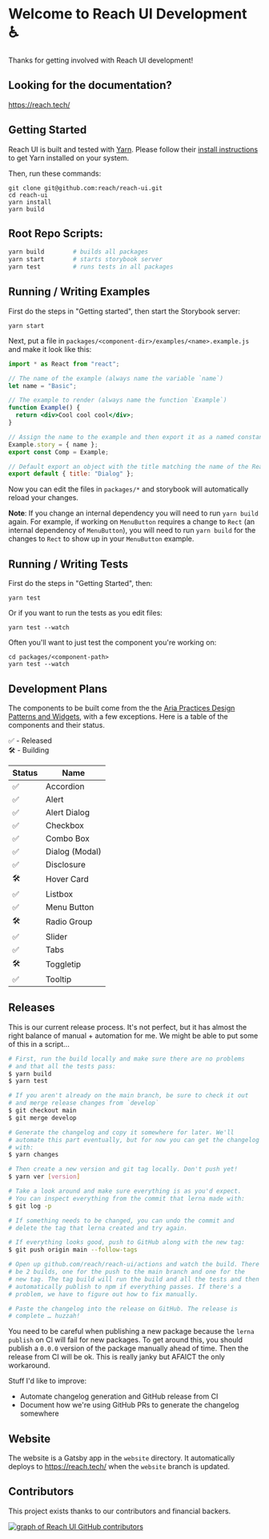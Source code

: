 # Welcome to Reach UI Development ♿️

Thanks for getting involved with Reach UI development!

## Looking for the documentation?

https://reach.tech/

## Getting Started

Reach UI is built and tested with [Yarn](https://yarnpkg.com). Please follow their [install instructions](https://yarnpkg.com/getting-started/install) to get Yarn installed on your system.

Then, run these commands:

```
git clone git@github.com:reach/reach-ui.git
cd reach-ui
yarn install
yarn build
```

## Root Repo Scripts:

```sh
yarn build        # builds all packages
yarn start        # starts storybook server
yarn test         # runs tests in all packages
```

## Running / Writing Examples

First do the steps in "Getting started", then start the Storybook server:

```
yarn start
```

Next, put a file in `packages/<component-dir>/examples/<name>.example.js` and make it look like this:

```jsx
import * as React from "react";

// The name of the example (always name the variable `name`)
let name = "Basic";

// The example to render (always name the function `Example`)
function Example() {
  return <div>Cool cool cool</div>;
}

// Assign the name to the example and then export it as a named constant
Example.story = { name };
export const Comp = Example;

// Default export an object with the title matching the name of the Reach package
export default { title: "Dialog" };
```

Now you can edit the files in `packages/*` and storybook will automatically reload your changes.

**Note**: If you change an internal dependency you will need to run `yarn build` again. For example, if working on `MenuButton` requires a change to `Rect` (an internal dependency of `MenuButton`), you will need to run `yarn build` for the changes to `Rect` to show up in your `MenuButton` example.

## Running / Writing Tests

First do the steps in "Getting Started", then:

```
yarn test
```

Or if you want to run the tests as you edit files:

```
yarn test --watch
```

Often you'll want to just test the component you're working on:

```
cd packages/<component-path>
yarn test --watch
```

## Development Plans

The components to be built come from the the [Aria Practices Design Patterns and Widgets](https://www.w3.org/TR/wai-aria-practices-1.2), with a few exceptions. Here is a table of the components and their status.

✅ - Released<br/>
🛠 - Building<br/>

| Status | Name           |
| ------ | -------------- |
| ✅     | Accordion      |
| ✅     | Alert          |
| ✅     | Alert Dialog   |
| ✅     | Checkbox       |
| ✅     | Combo Box      |
| ✅     | Dialog (Modal) |
| ✅     | Disclosure     |
| 🛠      | Hover Card     |
| ✅     | Listbox        |
| ✅     | Menu Button    |
| 🛠      | Radio Group    |
| ✅     | Slider         |
| ✅     | Tabs           |
| 🛠      | Toggletip      |
| ✅     | Tooltip        |

## Releases

This is our current release process. It's not perfect, but it has almost the right balance of manual + automation for me. We might be able to put some of this in a script...

```sh
# First, run the build locally and make sure there are no problems
# and that all the tests pass:
$ yarn build
$ yarn test

# If you aren't already on the main branch, be sure to check it out
# and merge release changes from `develop`
$ git checkout main
$ git merge develop

# Generate the changelog and copy it somewhere for later. We'll
# automate this part eventually, but for now you can get the changelog
# with:
$ yarn changes

# Then create a new version and git tag locally. Don't push yet!
$ yarn ver [version]

# Take a look around and make sure everything is as you'd expect.
# You can inspect everything from the commit that lerna made with:
$ git log -p

# If something needs to be changed, you can undo the commit and
# delete the tag that lerna created and try again.

# If everything looks good, push to GitHub along with the new tag:
$ git push origin main --follow-tags

# Open up github.com/reach/reach-ui/actions and watch the build. There will
# be 2 builds, one for the push to the main branch and one for the
# new tag. The tag build will run the build and all the tests and then
# automatically publish to npm if everything passes. If there's a
# problem, we have to figure out how to fix manually.

# Paste the changelog into the release on GitHub. The release is
# complete … huzzah!
```

You need to be careful when publishing a new package because the `lerna publish` on CI will fail for new packages. To get around this, you should publish a `0.0.0` version of the package manually ahead of time. Then the release from CI will be ok. This is really janky but AFAICT the only workaround.

Stuff I'd like to improve:

- Automate changelog generation and GitHub release from CI
- Document how we're using GitHub PRs to generate the changelog somewhere

## Website

The website is a Gatsby app in the `website` directory. It automatically deploys to https://reach.tech/ when the `website` branch is updated.

## Contributors

This project exists thanks to our contributors and financial backers.

<a href="https://github.com/reach/reach-ui/graphs/contributors"><img alt="graph of Reach UI GitHub contributors" src="https://opencollective.com/reach-ui/contributors.svg?width=1260&button=false%22" /></a>
